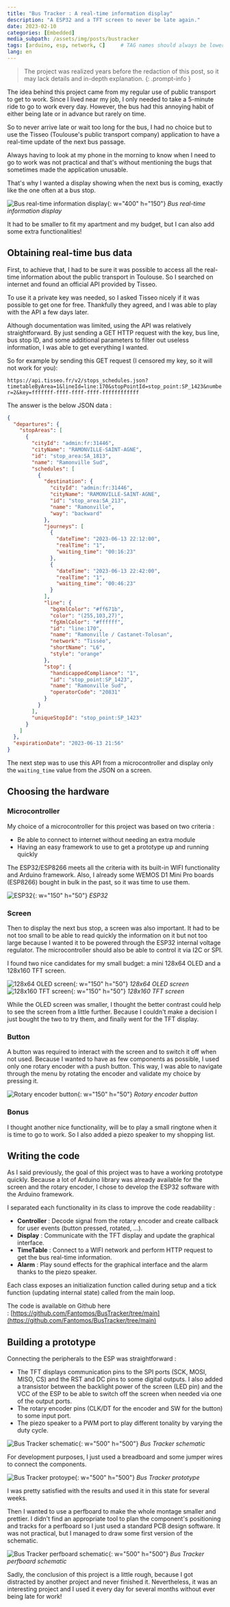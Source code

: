 ```yaml
---
title: "Bus Tracker : A real-time information display"
description: "A ESP32 and a TFT screen to never be late again."
date: 2023-02-10
categories: [Embedded]
media_subpath: /assets/img/posts/bustracker
tags: [arduino, esp, network, C]     # TAG names should always be lowercase
lang: en
---
```


> The project was realized years before the redaction of this post, so it may lack details and in-depth explanation.
{: .prompt-info }

The idea behind this project came from my regular use of public transport to get to work. Since I lived near my job, I only needed to take a 5-minute ride to go to work every day. However, the bus had this annoying habit of either being late or in advance but rarely on time.

So to never arrive late or wait too long for the bus, I had no choice but to use the Tisseo (Toulouse's public transport company) application to have a real-time update of the next bus passage.

Always having to look at my phone in the morning to know when I need to go to work was not practical and that's without mentioning the bugs that sometimes made the application unusable. 

That's why I wanted a display showing when the next bus is coming, exactly like the one often at a bus stop.

![Bus real-time information display](bustracker_example.jpg){: w="400" h="150"}
_Bus real-time information display_

It had to be smaller to fit my apartment and my budget, but I can also add some extra functionalities!

## Obtaining real-time bus data

First, to achieve that, I had to be sure it was possible to access all the real-time information about the public transport in Toulouse. So I searched on internet and found an official API provided by Tisseo. 

To use it a private key was needed, so I asked Tisseo nicely if it was possible to get one for free. Thankfully they agreed, and I was able to play with the API a few days later.

Although documentation was limited, using the API was relatively straightforward. By just sending a GET HTTP request with the key, bus line, bus stop ID, and some additional parameters to filter out useless information, I was able to get everything I wanted.

So for example by sending this GET request (I censored my key, so it will not work for you): 

`https://api.tisseo.fr/v2/stops_schedules.json?timetableByArea=1&lineId=line:170&stopPointId=stop_point:SP_1423&number=2&key=fffffff-ffff-ffff-ffff-ffffffffffff`

The answer is the below JSON data :

```json
{
  "departures": {
    "stopAreas": [
      {
        "cityId": "admin:fr:31446",
        "cityName": "RAMONVILLE-SAINT-AGNE",
        "id": "stop_area:SA_1813",
        "name": "Ramonville Sud",
        "schedules": [
          {
            "destination": {
              "cityId": "admin:fr:31446",
              "cityName": "RAMONVILLE-SAINT-AGNE",
              "id": "stop_area:SA_213",
              "name": "Ramonville",
              "way": "backward"
            },
            "journeys": [
              {
                "dateTime": "2023-06-13 22:12:00",
                "realTime": "1",
                "waiting_time": "00:16:23"
              },
              {
                "dateTime": "2023-06-13 22:42:00",
                "realTime": "1",
                "waiting_time": "00:46:23"
              }
            ],
            "line": {
              "bgXmlColor": "#ff671b",
              "color": "(255,103,27)",
              "fgXmlColor": "#ffffff",
              "id": "line:170",
              "name": "Ramonville / Castanet-Tolosan",
              "network": "Tisséo",
              "shortName": "L6",
              "style": "orange"
            },
            "stop": {
              "handicappedCompliance": "1",
              "id": "stop_point:SP_1423",
              "name": "Ramonville Sud",
              "operatorCode": "20831"
            }
          }
        ],
        "uniqueStopId": "stop_point:SP_1423"
      }
    ]
  },
  "expirationDate": "2023-06-13 21:56"
}
```
The next step was to use this API from a microcontroller and display only the `waiting_time` value from the JSON on a screen.

## Choosing the hardware

### Microcontroller
My choice of a microcontroller for this project was based on two criteria :
- Be able to connect to internet without needing an extra module
- Having an easy framework to use to get a prototype up and running quickly

The ESP32/ESP8266 meets all the criteria with its built-in WIFI functionality and Arduino framework. 
Also, I already some WEMOS D1 Mini Pro boards (ESP8266) bought in bulk in the past, so it was time to use them.

![ESP32](bustracker_WEMOSD1.jpg){: w="150" h="50"}
_ESP32_

### Screen
Then to display the next bus stop, a screen was also important. It had to be not too small to be able to read quickly the information on it but not too large because I wanted it to be powered through the ESP32 internal voltage regulator. The microcontroller should also be able to control it via I2C or SPI.

I found two nice candidates for my small budget: a mini 128x64 OLED and a 128x160 TFT screen.

![128x64 OLED screen](bustracker_OLED.jpg){: w="150" h="50"}
_128x64 OLED screen_
![128x160 TFT screen](bustracker_TFT.jpg){: w="150" h="50"}
_128x160 TFT screen_

While the OLED screen was smaller, I thought the better contrast could help to see the screen from a little further. 
Because I couldn't make a decision I just bought the two to try them, and finally went for the TFT display.

### Button
A button was required to interact with the screen and to switch it off when not used. Because I wanted to have as few components as possible, I used only one rotary encoder with a push button. This way, I was able to navigate through the menu by rotating the encoder and validate my choice by pressing it.

![Rotary encoder button](bustracker_BUTTON.jpg){: w="150" h="50"}
_Rotary encoder button_

### Bonus
I thought another nice functionality, will be to play a small ringtone when it is time to go to work. So I also added a piezo speaker to my shopping list.

## Writing the code
As I said previously, the goal of this project was to have a working prototype quickly. Because a lot of Arduino library was already available for the screen and the rotary encoder, I chose to develop the ESP32 software with the Arduino framework.

I separated each functionality in its class to improve the code readability :
- **Controller** : Decode signal from the rotary encoder and create callback for user events (button pressed, rotated, ...).
- **Display** : Communicate with the TFT display and update the graphical interface.
- **TimeTable** : Connect to a WIFI network and perform HTTP request to get the bus real-time information.
- **Alarm** : Play sound effects for the graphical interface and the alarm thanks to the piezo speaker.

Each class exposes an initialization function called during setup and a tick function (updating internal state) called from the main loop. 

The code is available on Github here : [https://github.com/Fantomos/BusTracker/tree/main](https://github.com/Fantomos/BusTracker/tree/main)

## Building a prototype
Connecting the peripherals to the ESP was straightforward :
- The TFT displays communication pins to the SPI ports (SCK, MOSI, MISO, CS) and the RST and DC pins to some digital outputs. I also added a transistor between the backlight power of the screen (LED pin) and the VCC of the ESP to be able to switch off the screen when needed via one of the output ports.
- The rotary encoder pins (CLK/DT for the encoder and SW for the button) to some input port.
- The piezo speaker to a PWM port to play different tonality by varying the duty cycle.

![Bus Tracker schematic](bustracker_schematic.png){: w="500" h="500"}
_Bus Tracker schematic_

For development purposes, I just used a breadboard and some jumper wires to connect the components. 

![Bus Tracker protoype](bustracker_photo.jpg){: w="500" h="500"}
_Bus Tracker prototype_

I was pretty satisfied with the results and used it in this state for several weeks. 

Then I wanted to use a perfboard to make the whole montage smaller and prettier. I didn't find an appropriate tool to plan the component's positioning and tracks for a perfboard so I just used a standard PCB design software. It was not practical, but I managed to draw some first version of the schematic.

![Bus Tracker perfboard schematic](bustracker_pcb.png){: w="500" h="500"}
_Bus Tracker perfboard schematic_

Sadly, the conclusion of this project is a little rough, because I got distracted by another project and never finished it. 
Nevertheless, it was an interesting project and I used it every day for several months without ever being late for work!